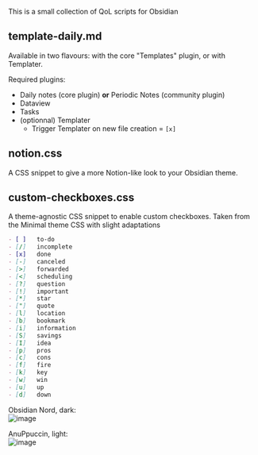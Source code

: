This is a small collection of QoL scripts for Obsidian


## template-daily.md

Available in two flavours: with the core "Templates" plugin, or with Templater.

Required plugins:
- Daily notes (core plugin) **or** Periodic Notes (community plugin)
- Dataview
- Tasks
- (optionnal) Templater
  - Trigger Templater on new file creation = `[x]`

## notion.css

A CSS snippet to give a more Notion-like look to your Obsidian theme.

## custom-checkboxes.css

A theme-agnostic CSS snippet to enable custom checkboxes. Taken from the Minimal theme CSS with slight adaptations

```md
- [ ]	to-do
- [/]	incomplete
- [x]	done
- [-]	canceled
- [>]	forwarded
- [<]	scheduling
- [?]	question
- [!]	important
- [*]	star
- ["]	quote
- [l]	location
- [b]	bookmark
- [i]	information
- [S]	savings
- [I]	idea
- [p]	pros
- [c]	cons
- [f]	fire
- [k]	key
- [w]	win
- [u]	up
- [d]	down
```

Obsidian Nord, dark:  
![image](https://github.com/scambier/obsidian-misc/assets/3216752/e295c05e-5188-478f-8535-93e7832ab2ca)

AnuPpuccin, light:  
![image](https://github.com/scambier/obsidian-misc/assets/3216752/dd586f51-6bad-4ed9-820d-ed34efa29553)

